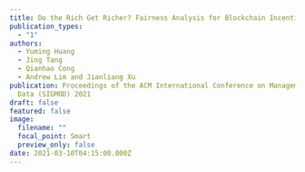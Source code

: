 ```yaml
---
title: Do the Rich Get Richer? Fairness Analysis for Blockchain Incentives
publication_types:
  - "1"
authors:
  - Yuming Huang
  - Jing Tang
  - Qianhao Cong
  - Andrew Lim and Jianliang Xu
publication: Proceedings of the ACM International Conference on Management of
  Data (SIGMOD) 2021
draft: false
featured: false
image:
  filename: ""
  focal_point: Smart
  preview_only: false
date: 2021-03-10T04:15:00.000Z
---
```

